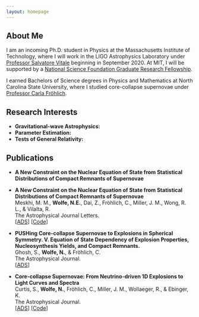 ```yaml
---
layout: homepage
---
```


## About Me

I am an incoming Ph.D. student in Physics at the Massachusetts Institute of Technology, where I will work in the LIGO Astrophysics Laboratory under [Professor Salvatore Vitale](https://physics.mit.edu/faculty/salvatore-vitale/) beginning  in September 2020. At MIT, I will be supported by a [National Science Foundation Graduate Research Fellowship](https://physics.sciences.ncsu.edu/2022/04/19/university-fellowships-office-announces-nsf-graduate-research-fellowship-program-awards/).

I earned Bachelors of Science degrees in Physics and Mathematics
at North Carolina State University, where I studied core-collapse supernovae 
under [Professor Carla Fröhlich](http://astro.physics.ncsu.edu/~cfrohli/).

## Research Interests

- **Gravitational-wave Astrophysics:** 
- **Parameter Estimation:** 
- **Tests of General Relativity:**

## Publications

- **A New Constraint on the Nuclear Equation of State from Statistical Distributions of Compact Remnants
of Supernovae** 

- **A New Constraint on the Nuclear Equation of State from Statistical Distributions of Compact Remnants of Supernovae**
  <br>
  Meskhi, M. M., **Wolfe, N.E.**, Dai, Z., Fröhlich, C., Miller, J. M., Wong, R. L., & Vilalta, R.
  <br>
  The Astrophysical Journal Letters.
  <br>
  [[ADS](https://ui.adsabs.harvard.edu/abs/2021arXiv211101815M/abstract)] [[Code](https://github.com/SAM-collaboration/NS-BH-mass-statisticsxs)]

- **PUSHing Core-collapse Supernovae to Explosions in Spherical Symmetry. V. Equation of State Dependency of Explosion Properties, Nucleosynthesis Yields, and Compact Remnants.**
  <br>
  Ghosh, S., **Wolfe, N.**, & Fröhlich, C.
  <br>
  The Astrophysical Journal.
  <br>
  [[ADS](https://ui.adsabs.harvard.edu/abs/2022ApJ...929...43G/abstract)]

- **Core-collapse Supernovae: From Neutrino-driven 1D Explosions to Light Curves and Spectra**
  <br>
  Curtis, S., **Wolfe, N.**, Fröhlich, C., Miller, J. M., Wollaeger, R., & Ebinger, K.
  <br>
  The Astrophysical Journal.
  <br>
  [[ADS](https://ui.adsabs.harvard.edu/abs/2021ApJ...921..143C/abstract)] [[Code](https://github.com/sanjanacurtis/push_lc_spectra)]